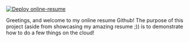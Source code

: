 [![Deploy online-resume](https://github.com/samaxwell/online-resume/actions/workflows/sam-pipeline.yml/badge.svg)](https://github.com/samaxwell/online-resume/actions/workflows/sam-pipeline.yml)

Greetings, and welcome to my online resume Github! The purpose of this project (aside from showcasing my amazing resume ;)) is to demonstrate how to do a few things on the cloud!
